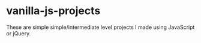 # vanilla-js-projects

These are simple simple/intermediate level projects I made using JavaScript or jQuery.
